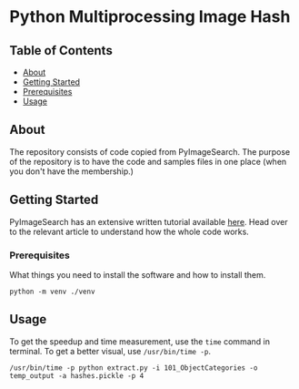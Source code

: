 # Python Multiprocessing Image Hash

## Table of Contents

- [About](#about)
- [Getting Started](#getting_started)
- [Prerequisites](#prerequisites)
- [Usage](#usage)

## About <a name = "about"></a>

The repository consists of code copied from PyImageSearch. The purpose of the repository is to have the code and samples files in one place (when you don't have the membership.)

## Getting Started <a name = "getting_started"></a>

PyImageSearch has an extensive written tutorial available [here](https://pyimagesearch.com/2019/09/09/multiprocessing-with-opencv-and-python/). Head over to the relevant article to understand how the whole code works.

### Prerequisites

What things you need to install the software and how to install them.

```shell
python -m venv ./venv
```

## Usage <a name = "usage"></a>

To get the speedup and time measurement, use the `time` command in terminal. To get a better visual, use `/usr/bin/time -p`.

```shell
/usr/bin/time -p python extract.py -i 101_ObjectCategories -o temp_output -a hashes.pickle -p 4
```
